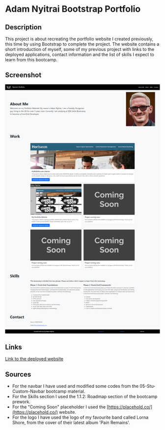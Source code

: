# Adam Nyitrai Bootstrap Portfolio

## Description
This project is about recreating the portfolio website I created previously, this time by using Bootstrap to complete the project. The website contains a short introduction of myself, some of my previous project with links to the deployed applications, contact information and the list of skills I expect to learn from this bootcamp.

## Screenshot
![Screenshot of the deployed website](./assets/images/screenshot.png)

## Links
[Link to the deployed website](https://nyitrai87.github.io/bootstrap-portfolio/)

## Sources
- For the navbar I have used and modified some codes from the 05-Stu-Custom-Navbar bootcamp material.
- For the Skills section I used the 1.1.2: Roadmap section of the bootcamp prework.
- For the "Coming Soon" placeholder I used the [https://placehold.co/](https://placehold.co/) website.
- For the logo I have used the logo of my favourite band called Lorna Shore, from the cover of their latest album 'Pain Remains'.